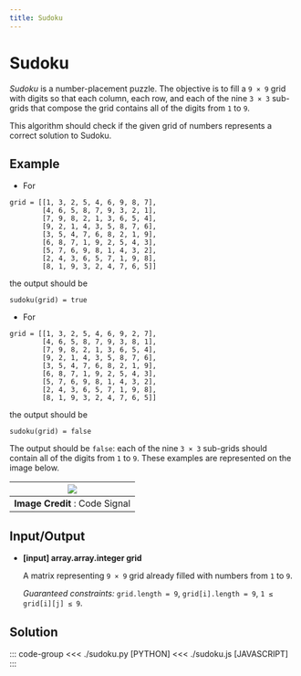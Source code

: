 ```yaml
---
title: Sudoku
---
```


# Sudoku

_Sudoku_ is a number-placement puzzle. The objective is to fill a `9 × 9` grid with digits so that each column, each row, and each of the nine `3 × 3` sub-grids that compose the grid contains all of the digits from `1` to `9`.

This algorithm should check if the given grid of numbers represents a correct solution to Sudoku.

## Example

- For

```:no-line-numbers
grid = [[1, 3, 2, 5, 4, 6, 9, 8, 7],
        [4, 6, 5, 8, 7, 9, 3, 2, 1],
        [7, 9, 8, 2, 1, 3, 6, 5, 4],
        [9, 2, 1, 4, 3, 5, 8, 7, 6],
        [3, 5, 4, 7, 6, 8, 2, 1, 9],
        [6, 8, 7, 1, 9, 2, 5, 4, 3],
        [5, 7, 6, 9, 8, 1, 4, 3, 2],
        [2, 4, 3, 6, 5, 7, 1, 9, 8],
        [8, 1, 9, 3, 2, 4, 7, 6, 5]]
```

the output should be

```:no-line-numbers
sudoku(grid) = true
```

- For

```:no-line-numbers
grid = [[1, 3, 2, 5, 4, 6, 9, 2, 7],
        [4, 6, 5, 8, 7, 9, 3, 8, 1],
        [7, 9, 8, 2, 1, 3, 6, 5, 4],
        [9, 2, 1, 4, 3, 5, 8, 7, 6],
        [3, 5, 4, 7, 6, 8, 2, 1, 9],
        [6, 8, 7, 1, 9, 2, 5, 4, 3],
        [5, 7, 6, 9, 8, 1, 4, 3, 2],
        [2, 4, 3, 6, 5, 7, 1, 9, 8],
        [8, 1, 9, 3, 2, 4, 7, 6, 5]]
```

the output should be

```:no-line-numbers
sudoku(grid) = false
```

The output should be `false`: each of the nine `3 × 3` sub-grids should contain all of the digits from `1` to `9`.
These examples are represented on the image below.

| ![](https://codesignal.s3.amazonaws.com/tasks/sudoku/img/example.png?_tm=1636921045107)
| :-:
| **Image Credit** : Code Signal

## Input/Output

- **\[input\] array.array.integer grid**

  A matrix representing `9 × 9` grid already filled with numbers from `1` to `9`.

  _Guaranteed constraints:_
  `grid.length = 9`,
  `grid[i].length = 9`,
  `1 ≤ grid[i][j] ≤ 9`.

## Solution

::: code-group
<<< ./sudoku.py [PYTHON]
<<< ./sudoku.js [JAVASCRIPT]
:::
